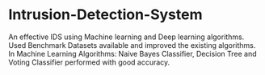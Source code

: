 # Intrusion-Detection-System
An effective IDS using Machine learning and Deep learning algorithms. <br/>
Used Benchmark Datasets available and improved the existing algorithms. <br/>
In Machine Learning Algorithms: Naive Bayes Classifier, Decision Tree and Voting Classifier performed with good accuracy. <br/>
